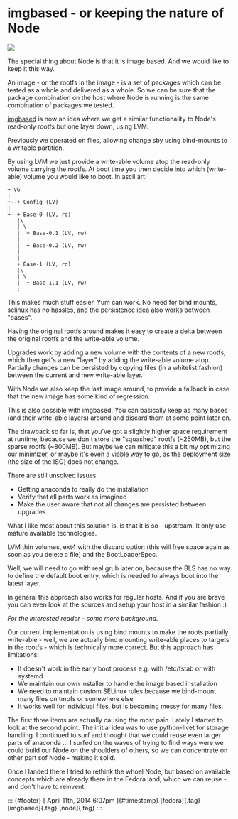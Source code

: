 imgbased - or keeping the nature of Node
========================================

<div>

[![](https://farm3.staticflickr.com/2245/2143446673_58cafe5bc1_d.jpg)](https://www.flickr.com/photos/ferranp/2143446673/sizes/m/in/photolist-4gskqN-4gpJ28-9YD1xM-dQWzzz-4gpHqP/)

</div>

The special thing about Node is that it is image based. And we would
like to keep it this way.

An image - or the rootfs in the image - is a set of packages which can
be tested as a whole and delivered as a whole. So we can be sure that
the package combination on the host where Node is running is the same
combination of packages we tested.

[imgbased](https://github.com/fabiand/imgbased/) is now an idea where we
get a similar functionality to Node's read-only rootfs but one layer
down, using LVM.

Previously we operated on files, allowing change sby using bind-mounts
to a writable partition.

By using LVM we just provide a write-able volume atop the read-only
volume carrying the rootfs. At boot time you then decide into which
(write-able) volume you would like to boot. In ascii art:

    + VG
    |
    +--+ Config (LV)
    |
    +--+ Base-0 (LV, ro)
       |\
       | \
       |  + Base-0.1 (LV, rw)
       |  |
       |  + Base-0.2 (LV, rw)
       |
       |
       + Base-1 (LV, ro)
       |\
       | \
       |  + Base-1.1 (LV, rw)
       :

This makes much stuff easier. Yum can work. No need for bind mounts,
selinux has no hassles, and the persistence idea also works between
"bases".

Having the original rootfs around makes it easy to create a delta
between the original rootfs and the write-able volume.

Upgrades work by adding a new volume with the contents of a new rootfs,
which then get's a new "layer" by adding the write-able volume atop.
Partially changes can be persisted by copying files (in a whitelist
fashion) between the current and new write-able layer.

With Node we also keep the last image around, to provide a fallback in
case that the new image has some kind of regression.

This is also possible with imgbased. You can basically keep as many
bases (and their write-able layers) around and discard them at some
point later on.

The drawback so far is, that you've got a slightly higher space
requirement at runtime, because we don't store the "squashed" rootfs
(\~250MB), but the sparse rootfs (\~800MB). But maybe we can mitigate
this a bit my optimizing our minimizer, or maybe it's even a viable way
to go, as the deployment size (the size of the ISO) does not change.

There are still unsolved issues

-   Getting anaconda to really do the installation
-   Verify that all parts work as imagined
-   Make the user aware that not all changes are persisted between
    upgrades

What I like most about this solution is, is that it is so - upstream. It
only use mature available technologies.

LVM thin volumes, ext4 with the discard option (this will free space
again as soon as you delete a file) and the BootLoaderSpec.

Well, we will need to go with real grub later on, because the BLS has no
way to define the default boot entry, which is needed to always boot
into the latest layer.

In general this approach also works for regular hosts. And if you are
brave you can even look at the sources and setup your host in a similar
fashion :)

*For the interested reader - some more background.*

Our current implementation is using bind mounts to make the roots
partially write-able - well, we are actually bind mounting write-able
places to targets in the rootfs - which is technically more correct. But
this approach has limitations:

-   It doesn't work in the early boot process e.g. with /etc/fstab or
    with systemd
-   We maintain our own installer to handle the image based installation
-   We need to maintain custom SELinux rules because we bind-mount many
    files on tmpfs or somewhere else
-   It works well for individual files, but is becoming messy for many
    files.

The first three items are actually causing the most pain. Lately I
started to look at the second point. The initial idea was to use
python-livet for storage handling. I continued to surf and thought that
we could reuse even larger parts of anaconda ... I surfed on the waves
of trying to find ways were we could build our Node on the shoulders of
others, so we can concentrate on other part sof Node - making it solid.

Once I landed there I tried to rethink the whoel Node, but based on
available concepts which are already there in the Fedora land, which we
can reuse - and don't have to reinvent.

::: {#footer}
[ April 11th, 2014 6:07pm ]{#timestamp} [fedora]{.tag} [imgbased]{.tag}
[node]{.tag}
:::
